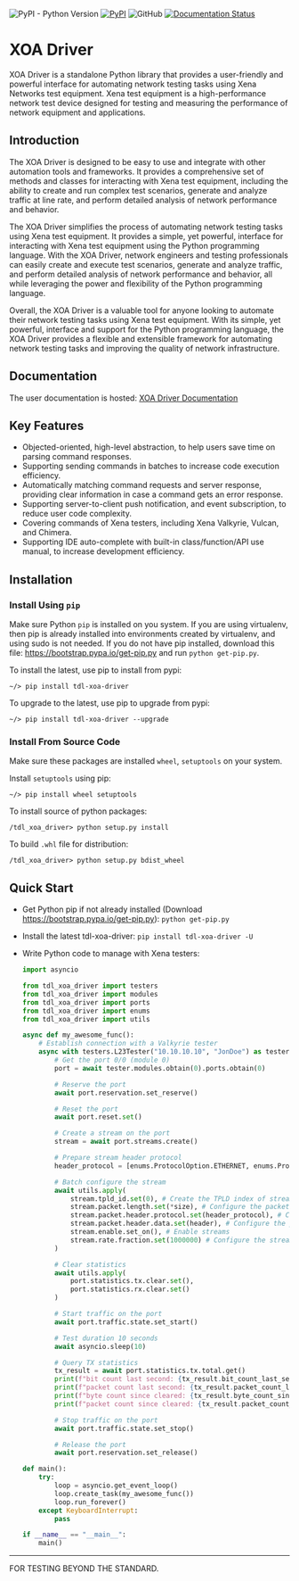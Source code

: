 ![PyPI - Python Version](https://img.shields.io/pypi/pyversions/tdl-xoa-driver) [![PyPI](https://img.shields.io/pypi/v/tdl-xoa-driver)](https://pypi.python.org/pypi/tdl-xoa-driver) ![GitHub](https://img.shields.io/github/license/xenanetworks/tdl-xoa-driver) [![Documentation Status](https://readthedocs.com/projects/xena-networks-tdl-xoa-driver/badge/?version=latest)](https://docs.xenanetworks.com/projects/tdl-xoa-driver/en/latest/?badge=latest)
# XOA Driver
XOA Driver is a standalone Python library that provides a user-friendly and powerful interface for automating network testing tasks using Xena Networks test equipment. Xena test equipment is a high-performance network test device designed for testing and measuring the performance of network equipment and applications.

## Introduction
The XOA Driver is designed to be easy to use and integrate with other automation tools and frameworks. It provides a comprehensive set of methods and classes for interacting with Xena test equipment, including the ability to create and run complex test scenarios, generate and analyze traffic at line rate, and perform detailed analysis of network performance and behavior.

The XOA Driver simplifies the process of automating network testing tasks using Xena test equipment. It provides a simple, yet powerful, interface for interacting with Xena test equipment using the Python programming language. With the XOA Driver, network engineers and testing professionals can easily create and execute test scenarios, generate and analyze traffic, and perform detailed analysis of network performance and behavior, all while leveraging the power and flexibility of the Python programming language.

Overall, the XOA Driver is a valuable tool for anyone looking to automate their network testing tasks using Xena test equipment. With its simple, yet powerful, interface and support for the Python programming language, the XOA Driver provides a flexible and extensible framework for automating network testing tasks and improving the quality of network infrastructure.

## Documentation
The user documentation is hosted:
[XOA Driver Documentation](https://docs.xenanetworks.com/projects/tdl-xoa-driver)

## Key Features
* Objected-oriented, high-level abstraction, to help users save time on parsing command responses.
* Supporting sending commands in batches to increase code execution efficiency.
* Automatically matching command requests and server response, providing clear information in case a command gets an error response.
* Supporting server-to-client push notification, and event subscription, to reduce user code complexity.
* Covering commands of Xena testers, including Xena Valkyrie, Vulcan, and Chimera.
* Supporting IDE auto-complete with built-in class/function/API use manual, to increase development efficiency.


## Installation

### Install Using `pip`
Make sure Python `pip` is installed on you system. If you are using virtualenv, then pip is already installed into environments created by virtualenv, and using sudo is not needed. If you do not have pip installed, download this file: https://bootstrap.pypa.io/get-pip.py and run `python get-pip.py`.

To install the latest, use pip to install from pypi:
``` shell
~/> pip install tdl-xoa-driver
```

To upgrade to the latest, use pip to upgrade from pypi:
``` shell
~/> pip install tdl-xoa-driver --upgrade
```

### Install From Source Code
Make sure these packages are installed ``wheel``, ``setuptools`` on your system.

Install ``setuptools`` using pip:
``` shell
~/> pip install wheel setuptools
```

To install source of python packages:
``` shell
/tdl_xoa_driver> python setup.py install
```

To build ``.whl`` file for distribution:
``` shell
/tdl_xoa_driver> python setup.py bdist_wheel
```


## Quick Start

* Get Python pip if not already installed (Download https://bootstrap.pypa.io/get-pip.py):
    `python get-pip.py`

* Install the latest tdl-xoa-driver:
    `pip install tdl-xoa-driver -U`

* Write Python code to manage with Xena testers:
    ```python
    import asyncio

    from tdl_xoa_driver import testers
    from tdl_xoa_driver import modules
    from tdl_xoa_driver import ports
    from tdl_xoa_driver import enums
    from tdl_xoa_driver import utils

    async def my_awesome_func():
        # Establish connection with a Valkyrie tester
        async with testers.L23Tester("10.10.10.10", "JonDoe") as tester:
            # Get the port 0/0 (module 0)
            port = await tester.modules.obtain(0).ports.obtain(0)

            # Reserve the port
            await port.reservation.set_reserve()

            # Reset the port
            await port.reset.set()

            # Create a stream on the port
            stream = await port.streams.create()

            # Prepare stream header protocol
            header_protocol = [enums.ProtocolOption.ETHERNET, enums.ProtocolOption.IP]

            # Batch configure the stream
            await utils.apply(
                stream.tpld_id.set(0), # Create the TPLD index of stream
                stream.packet.length.set(*size), # Configure the packet size
                stream.packet.header.protocol.set(header_protocol), # Configure the packet type
                stream.packet.header.data.set(header), # Configure the packet header
                stream.enable.set_on(), # Enable streams
                stream.rate.fraction.set(1000000) # Configure the stream rate 100%
            )

            # Clear statistics
            await utils.apply(
                port.statistics.tx.clear.set(),
                port.statistics.rx.clear.set()
            )

            # Start traffic on the port
            await port.traffic.state.set_start()

            # Test duration 10 seconds
            await asyncio.sleep(10)

            # Query TX statistics
            tx_result = await port.statistics.tx.total.get()
            print(f"bit count last second: {tx_result.bit_count_last_sec}")
            print(f"packet count last second: {tx_result.packet_count_last_sec}")
            print(f"byte count since cleared: {tx_result.byte_count_since_cleared}")
            print(f"packet count since cleared: {tx_result.packet_count_since_cleared}")

            # Stop traffic on the port
            await port.traffic.state.set_stop()

            # Release the port
            await port.reservation.set_release()

    def main():
        try:
            loop = asyncio.get_event_loop()
            loop.create_task(my_awesome_func())
            loop.run_forever()
        except KeyboardInterrupt:
            pass

    if __name__ == "__main__":
        main()
    ```


***

FOR TESTING BEYOND THE STANDARD.
